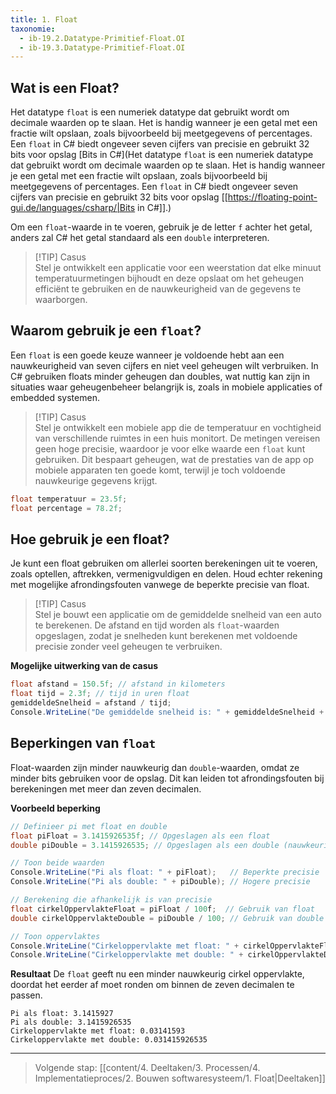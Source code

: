 ```yaml
---
title: 1. Float
taxonomie:
  - ib-19.2.Datatype-Primitief-Float.OI
  - ib-19.3.Datatype-Primitief-Float.OI
---
```


## Wat is een Float?
Het datatype `float` is een numeriek datatype dat gebruikt wordt om decimale waarden op te slaan. Het is handig wanneer je een getal met een fractie wilt opslaan, zoals bijvoorbeeld bij meetgegevens of percentages. Een `float` in C# biedt ongeveer seven cijfers van precisie en gebruikt 32 bits voor opslag [Bits in C#](Het datatype `float` is een numeriek datatype dat gebruikt wordt om decimale waarden op te slaan. Het is handig wanneer je een getal met een fractie wilt opslaan, zoals bijvoorbeeld bij meetgegevens of percentages. Een `float` in C# biedt ongeveer seven cijfers van precisie en gebruikt 32 bits voor opslag [[https://floating-point-gui.de/languages/csharp/|Bits in C#]].)

Om een `float`-waarde in te voeren, gebruik je de letter `f` achter het getal, anders zal C# het getal standaard als een `double` interpreteren.

> [!TIP] Casus  
> Stel je ontwikkelt een applicatie voor een weerstation dat elke minuut temperatuurmetingen bijhoudt en deze opslaat om het geheugen efficiënt te gebruiken en de nauwkeurigheid van de gegevens te waarborgen.

## Waarom gebruik je een `float`?
Een `float` is een goede keuze wanneer je voldoende hebt aan een nauwkeurigheid van seven cijfers en niet veel geheugen wilt verbruiken. In C# gebruiken floats minder geheugen dan doubles, wat nuttig kan zijn in situaties waar geheugenbeheer belangrijk is, zoals in mobiele applicaties of embedded systemen.

> [!TIP] Casus  
> Stel je ontwikkelt een mobiele app die de temperatuur en vochtigheid van verschillende ruimtes in een huis monitort. De metingen vereisen geen hoge precisie, waardoor je voor elke waarde een `float` kunt gebruiken. Dit bespaart geheugen, wat de prestaties van de app op mobiele apparaten ten goede komt, terwijl je toch voldoende nauwkeurige gegevens krijgt.

```C#
float temperatuur = 23.5f;
float percentage = 78.2f;
```

## Hoe gebruik je een float?
Je kunt een float gebruiken om allerlei soorten berekeningen uit te voeren, zoals optellen, aftrekken, vermenigvuldigen en delen. Houd echter rekening met mogelijke afrondingsfouten vanwege de beperkte precisie van float.

> [!TIP] Casus  
> Stel je bouwt een applicatie om de gemiddelde snelheid van een auto te berekenen. De afstand en tijd worden als `float`-waarden opgeslagen, zodat je snelheden kunt berekenen met voldoende precisie zonder veel geheugen te verbruiken.

**Mogelijke uitwerking van de casus**
```C#
float afstand = 150.5f; // afstand in kilometers 
float tijd = 2.3f; // tijd in uren float 
gemiddeldeSnelheid = afstand / tijd; 
Console.WriteLine("De gemiddelde snelheid is: " + gemiddeldeSnelheid + " km/u");
```

## Beperkingen van `float`
Float-waarden zijn minder nauwkeurig dan `double`-waarden, omdat ze minder bits gebruiken voor de opslag. Dit kan leiden tot afrondingsfouten bij berekeningen met meer dan zeven decimalen.

**Voorbeeld beperking**
```C#
// Definieer pi met float en double
float piFloat = 3.1415926535f; // Opgeslagen als een float
double piDouble = 3.1415926535; // Opgeslagen als een double (nauwkeuriger)

// Toon beide waarden
Console.WriteLine("Pi als float: " + piFloat);   // Beperkte precisie
Console.WriteLine("Pi als double: " + piDouble); // Hogere precisie

// Berekening die afhankelijk is van precisie
float cirkelOppervlakteFloat = piFloat / 100f;  // Gebruik van float
double cirkelOppervlakteDouble = piDouble / 100; // Gebruik van double

// Toon oppervlaktes
Console.WriteLine("Cirkeloppervlakte met float: " + cirkelOppervlakteFloat);
Console.WriteLine("Cirkeloppervlakte met double: " + cirkelOppervlakteDouble);
```

**Resultaat**
De `float` geeft nu een minder nauwkeurig cirkel oppervlakte, doordat het eerder af moet ronden om binnen de zeven decimalen te passen.
```
Pi als float: 3.1415927
Pi als double: 3.1415926535
Cirkeloppervlakte met float: 0.03141593
Cirkeloppervlakte met double: 0.031415926535
```

---

> Volgende stap: [[content/4. Deeltaken/3. Processen/4. Implementatieproces/2. Bouwen softwaresysteem/1. Float|Deeltaken]]
